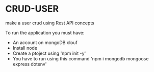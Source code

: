 # CRUD-USER
  make a user crud using Rest API concepts

  To run the application you must have:
  * An account on mongoDB clouf
  * Install node
  *  Create a ptoject using 'npm init -y'
  * You have to run using this command 'npm i mongodb mongoose express dotenv'
